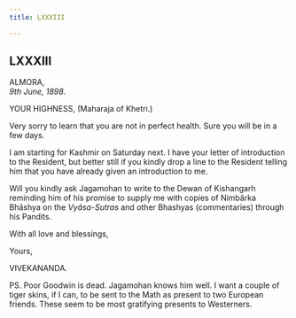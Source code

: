```yaml
---
title: LXXXIII

---
```





  

  


## LXXXIII

ALMORA,  
*9th June, 1898*.

YOUR HIGHNESS, (Maharaja of Khetri.)

Very sorry to learn that you are not in perfect health. Sure you will be
in a few days.

I am starting for Kashmir on Saturday next. I have your letter of
introduction to the Resident, but better still if you kindly drop a line
to the Resident telling him that you have already given an introduction
to me.

Will you kindly ask Jagamohan to write to the Dewan of Kishangarh
reminding him of his promise to supply me with copies of Nimbârka
Bhâshya on the *Vyâsa-Sutras* and other Bhashyas (commentaries) through
his Pandits.

With all love and blessings,

Yours,

VIVEKANANDA.

PS. Poor Goodwin is dead. Jagamohan knows him well. I want a couple of
tiger skins, if I can, to be sent to the Math as present to two European
friends. These seem to be most gratifying presents to Westerners.


